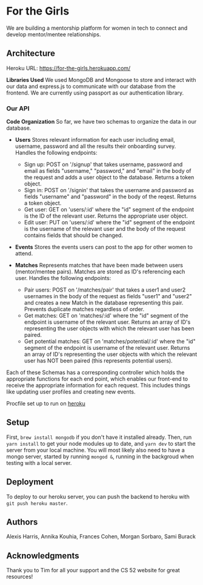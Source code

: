# For the Girls

We are building a mentorship platform for women in tech to connect and develop mentor/mentee relationships.

## Architecture

Heroku URL: https://for-the-girls.herokuapp.com/

**Libraries Used** We used MongoDB and Mongoose to store and interact with our data and express.js to communicate with our database from the frontend. We are currently using passport as our authentication library.

### Our API

**Code Organization** So far, we have two schemas to organize the data in our database.

* **Users** Stores relevant information for each user including email, username, password and all the results their onboarding survey. Handles the following endpoints:
    * Sign up: POST on '/signup' that takes username, password and email as fields "username," "password," and "email" in the body of the request and adds a user object to the database. Returns a token object.
    * Sign in: POST on '/signin' that takes the username and password as fields "username" and "password" in the body of the reqest. Returns a token object.
    * Get user: GET on 'users/:id' where the "id" segment of the endpoint is the ID of the relevant user. Returns the appropriate user object.
    * Edit user: PUT on 'users/:id' where the "id" segment of the endpoint is the username of the relevant user and the body of the request contains fields that should be changed.
* **Events** Stores the events users can post to the app for other women to attend.

* **Matches** Represents matches that have been made between users (mentor/mentee pairs). Matches are stored as ID's referencing each user. Handles the following endpoints:
    * Pair users: POST on '/matches/pair' that takes a user1 and user2 usernames in the body of the request as fields "user1" and "user2" and creates a new Match in the database representing this pair. Prevents duplicate matches regardless of order.
    * Get matches: GET on 'matches/:id' where the "id" segment of the endpoint is username of the relevant user. Returns an array of ID's representing the user objects with which the relevant user has been paired.
    * Get potential matches: GET on 'matches/potential/:id' where the "id" segment of the endpoint is username of the relevant user. Returns an array of ID's representing the user objects with which the relevant user has NOT been paired (this represents potential users).

Each of these Schemas has a corresponding controller which holds the appropriate functions for each end point, which enables our front-end to receive the appropriate information for each request. This includes things like updating user profiles and creating new events.

Procfile set up to run on [heroku](https://devcenter.heroku.com/articles/getting-started-with-nodejs#deploy-the-app)

## Setup

First, `brew install mongodb` if you don't have it installed already.
Then, run `yarn install` to get your node modules up to date, and `yarn dev` to start the server from your local machine. You will most likely also need to have a mongo server, started by running `mongod &`, running in the backgroud when testing with a local server.

## Deployment

To deploy to our heroku server, you can push the backend to heroku with `git push heroku master`. 

## Authors

Alexis Harris, Annika Kouhia, Frances Cohen, Morgan Sorbaro, Sami Burack

## Acknowledgments

Thank you to Tim for all your support and the CS 52 website for great resources!
